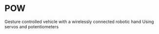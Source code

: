 # POW
Gesture controlled vehicle with a wirelessly connected robotic hand Using servos and potentiometers
